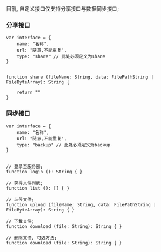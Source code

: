 目前, 自定义接口仅支持分享接口与数据同步接口;

### 分享接口
    var interface = {
        name: "名称",
        url: "随意,不能重复",
        type: "share" // 此处必须定义为share
    }


    function share (fileName: String, data: FilePathString | FileByteArray): String {

        return ""
    }


### 同步接口
    var interface = {
        name: "名称",
        url: "随意,不能重复",
        type: "backup" // 此处必须定义为backup
    }


    // 登录至服务器;
    function login (): String { }

    // 获得文件列表;
    function list (): [] { }

    // 上传文件;
    function upload (fileName: String, data: FilePathString | FileByteArray): String { }

    // 下载文件;
    function download (file: String): String { }

    // 删除文件, 可选方法;
    function download (file: String): String { }